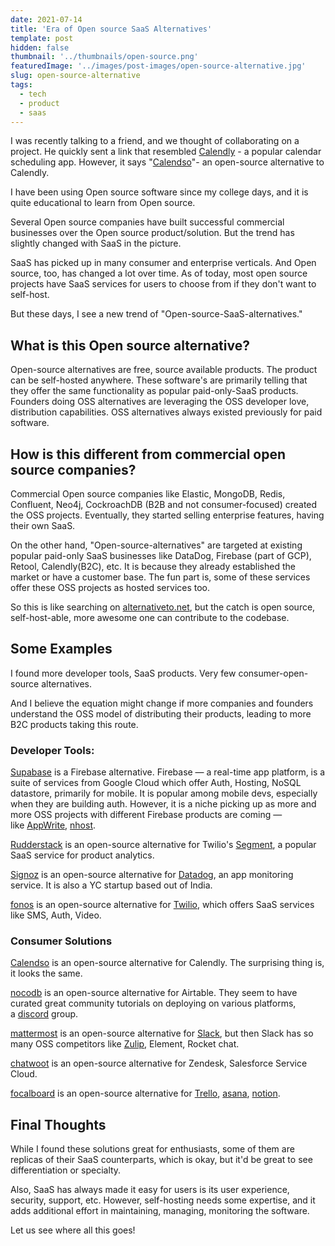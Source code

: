 ```yaml
---
date: 2021-07-14
title: 'Era of Open source SaaS Alternatives'
template: post
hidden: false
thumbnail: '../thumbnails/open-source.png'
featuredImage: '../images/post-images/open-source-alternative.jpg'
slug: open-source-alternative
tags:
  - tech
  - product
  - saas
---
```


I was recently talking to a friend, and we thought of collaborating on a project. He quickly sent a link that resembled [Calendly](http://calendly.com/) - a popular calendar scheduling app. However, it says "[Calendso](http://calendso.com/)"- an open-source alternative to Calendly.

I have been using Open source software since my college days, and it is quite educational to learn from Open source.

Several Open source companies have built successful commercial businesses over the Open source product/solution. But the trend has slightly changed with SaaS in the picture.

SaaS has picked up in many consumer and enterprise verticals. And Open source, too, has changed a lot over time. As of today, most open source projects have SaaS services for users to choose from if they don't want to self-host.

But these days, I see a new trend of "Open-source-SaaS-alternatives."

## What is this Open source alternative?

Open-source alternatives are free, source available products. The product can be self-hosted anywhere. These software's are primarily telling that they offer the same functionality as popular paid-only-SaaS products. Founders doing OSS alternatives are leveraging the OSS developer love, distribution capabilities. OSS alternatives always existed previously for paid software.

## How is this different from commercial open source companies?

Commercial Open source companies like Elastic, MongoDB, Redis, Confluent, Neo4j, CockroachDB (B2B and not consumer-focused) created the OSS projects. Eventually, they started selling enterprise features, having their own SaaS.

On the other hand, "Open-source-alternatives" are targeted at existing popular paid-only SaaS businesses like DataDog, Firebase (part of GCP), Retool, Calendly(B2C), etc. It is because they already established the market or have a customer base. The fun part is, some of these services offer these OSS projects as hosted services too.

So this is like searching on [alternativeto.net](http://alternativeto.net/), but the catch is open source, self-host-able, more awesome one can contribute to the codebase.

## Some Examples

I found more developer tools, SaaS products. Very few consumer-open-source alternatives.

And I believe the equation might change if more companies and founders understand the OSS model of distributing their products, leading to more B2C products taking this route.

### Developer Tools:

[Supabase](https://supabase.io/) is a Firebase alternative. Firebase — a real-time app platform, is a suite of services from Google Cloud which offer Auth, Hosting, NoSQL datastore, primarily for mobile. It is popular among mobile devs, especially when they are building auth. However, it is a niche picking up as more and more OSS projects with different Firebase products are coming — like [AppWrite](https://appwrite.io/), [nhost](https://nhost.io/).

[Rudderstack](https://rudderstack.com/) is an open-source alternative for Twilio's [Segment](https://segment.com/), a popular SaaS service for product analytics.

[Signoz](https://signoz.io/) is an open-source alternative for [Datadog](https://datadog.com/), an app monitoring service. It is also a YC startup based out of India.

[fonos](https://github.com/fonoster/fonos) is an open-source alternative for [Twilio](https://twilio.com/), which offers SaaS services like SMS, Auth, Video.

### Consumer Solutions

[Calendso](https://calendso.com/) is an open-source alternative for Calendly. The surprising thing is, it looks the same.

[nocodb](https://www.nocodb.com/) is an open-source alternative for Airtable. They seem to have curated great community tutorials on deploying on various platforms, a [discord](https://discord.com/invite/5RgZmkW) group.

[mattermost](https://mattermost.com/) is an open-source alternative for [Slack](https://slack.com/intl/en-in/), but then Slack has so many OSS competitors like [Zulip](https://zulip.com/), Element, Rocket chat.

[chatwoot](https://github.com/chatwoot/chatwoot) is an open-source alternative for Zendesk, Salesforce Service Cloud.

[focalboard](https://www.focalboard.com/) is an open-source alternative for [Trello](https://trello.com/), [asana](http://asana.com/), [notion](http://notion.so/).

## Final Thoughts

While I found these solutions great for enthusiasts, some of them are replicas of their SaaS counterparts, which is okay, but it'd be great to see differentiation or specialty.

Also, SaaS has always made it easy for users is its user experience, security, support, etc. However, self-hosting needs some expertise, and it adds additional effort in maintaining, managing, monitoring the software.

Let us see where all this goes!